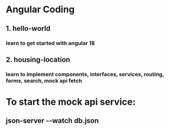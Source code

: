 # Angular Coding

## 1. hello-world
### learn to get started with angular 18

## 2. housing-location
### learn to implement components, interfaces, services, routing, forms, search, mock api fetch

# To start the mock api service:
## json-server --watch db.json